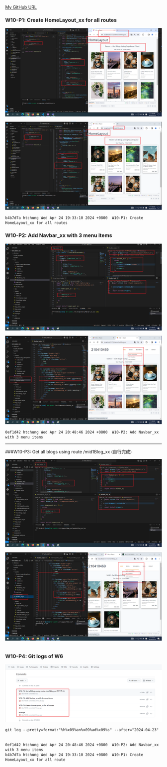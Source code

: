 [My GitHub URL](https://github.com/Alex718296/1122-WP2-2N_69)

### W10-P1: Create HomeLayout_xx for all routes

![](w10-p1-1.png)

![](w10-p1-2.png)

```
b4b7d7a htchung Wed Apr 24 19:33:10 2024 +0800  W10-P1: Create HomeLayout_xx for all routes
```

### W10-P2: Add Navbar_xx with 3 menu items

![](w10-p2-1.png)

![](w10-p2-2.png)

```
0ef1d42 htchung Wed Apr 24 20:48:46 2024 +0800  W10-P2: Add Navbar_xx with 3 menu items
```

---

###W10-P3: Get all blogs using route /mid1Blog_xx (自行完成)

![](w10-p3-1.png)

![](w10-p3-2.png)

```

```

### W10-P4: Git logs of W6

![](log.png)

```
git log --pretty=format:"%h%x09%an%x09%ad%x09%s" --after="2024-04-23"


0ef1d42 htchung Wed Apr 24 20:48:46 2024 +0800  W10-P2: Add Navbar_xx with 3 menu items
b4b7d7a htchung Wed Apr 24 19:33:10 2024 +0800  W10-P1: Create HomeLayout_xx for all route
```
